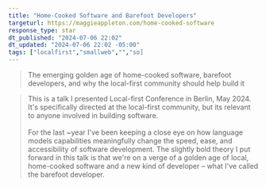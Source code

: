 ```yaml
---
title: "Home-Cooked Software and Barefoot Developers"
targeturl: https://maggieappleton.com/home-cooked-software
response_type: star
dt_published: "2024-07-06 22:02"
dt_updated: "2024-07-06 22:02 -05:00"
tags: ["localfirst","smallweb","","so]
---
```


> The emerging golden age of home-cooked software, barefoot developers, and why the local-first community should help build it

> This is a talk I presented Local-first Conference in Berlin, May 2024. It's specifically directed at the local-first
community, but its relevant to anyone involved in building software.  
> </br>
> For the last ~year I've been keeping a close eye on how language models capabilities meaningfully change the speed, ease, and accessibility of software development. The slightly bold theory I put forward in this talk is that we're on a verge of a golden age of local, home-cooked software and a new kind of developer – what I've called the barefoot developer.
